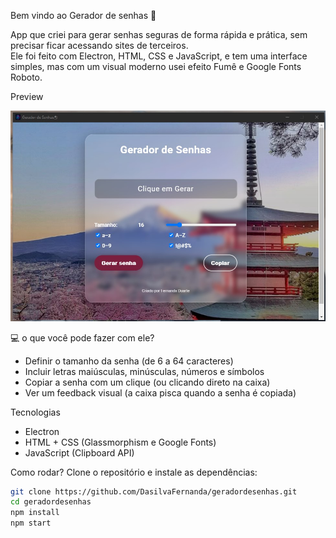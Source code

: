 Bem vindo ao Gerador de senhas 🖤

App que criei para gerar senhas seguras de forma rápida e prática, sem precisar ficar acessando sites de terceiros.  
Ele foi feito com Electron, HTML, CSS e JavaScript, e tem uma interface simples, mas com um visual moderno usei efeito Fumê e Google Fonts Roboto.

Preview

![Gerador de Senhas](./assets/screenshot.png)

 💻 o que você pode fazer com ele?
- Definir o tamanho da senha (de 6 a 64 caracteres)  
- Incluir letras maiúsculas, minúsculas, números e símbolos  
- Copiar a senha com um clique (ou clicando direto na caixa)  
- Ver um feedback visual (a caixa pisca quando a senha é copiada)  

 Tecnologias
- Electron  
- HTML + CSS (Glassmorphism e Google Fonts)  
- JavaScript (Clipboard API)  

Como rodar?
Clone o repositório e instale as dependências:

```bash
git clone https://github.com/DasilvaFernanda/geradordesenhas.git
cd geradordesenhas
npm install
npm start
